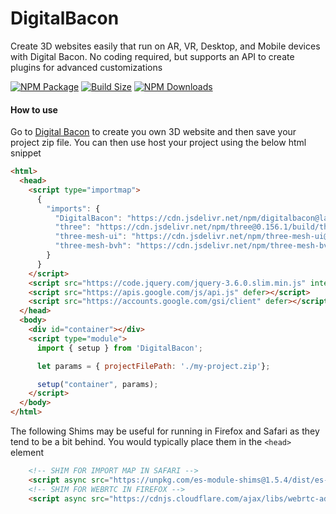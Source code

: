 # DigitalBacon
Create 3D websites easily that run on AR, VR, Desktop, and Mobile devices with Digital Bacon. No coding required, but supports an API to create plugins for advanced customizations

[![NPM Package](https://img.shields.io/npm/v/digitalbacon)](https://www.npmjs.com/package/digitalbacon) [![Build Size](https://badgen.net/bundlephobia/minzip/digitalbacon)](https://bundlephobia.com/result?p=digitalbacon) [![NPM Downloads](https://img.shields.io/npm/dw/digitalbacon)](https://www.npmtrends.com/digitalbacon)

#### How to use
Go to [Digital Bacon](https://digitalbacon.io) to create you own 3D website and then save your project zip file. You can then use host your project using the below html snippet
```html
<html>
  <head>
    <script type="importmap">
      {
        "imports": {
          "DigitalBacon": "https://cdn.jsdelivr.net/npm/digitalbacon@latest/build/DigitalBacon.min.js",
          "three": "https://cdn.jsdelivr.net/npm/three@0.156.1/build/three.module.js",
          "three-mesh-ui": "https://cdn.jsdelivr.net/npm/three-mesh-ui@6.5.4/build/three-mesh-ui.module.js",
          "three-mesh-bvh": "https://cdn.jsdelivr.net/npm/three-mesh-bvh@0.6.1/src/index.min.js"
        }
      }
    </script>
    <script src="https://code.jquery.com/jquery-3.6.0.slim.min.js" integrity="sha256-u7e5khyithlIdTpu22PHhENmPcRdFiHRjhAuHcs05RI=" crossorigin="anonymous" defer></script>
    <script src="https://apis.google.com/js/api.js" defer></script>
    <script src="https://accounts.google.com/gsi/client" defer></script>
  </head>
  <body>
    <div id="container"></div>
    <script type="module">
      import { setup } from 'DigitalBacon';

      let params = { projectFilePath: './my-project.zip'};

      setup("container", params);
    </script>
  </body>
</html>
```

The following Shims may be useful for running in Firefox and Safari as they tend to be a bit behind. You would typically place them in the `<head>` element
```html
    <!-- SHIM FOR IMPORT MAP IN SAFARI -->
    <script async src="https://unpkg.com/es-module-shims@1.5.4/dist/es-module-shims.js"></script>
    <!-- SHIM FOR WEBRTC IN FIREFOX -->
    <script async src="https://cdnjs.cloudflare.com/ajax/libs/webrtc-adapter/8.2.0/adapter.min.js"></script>
```
